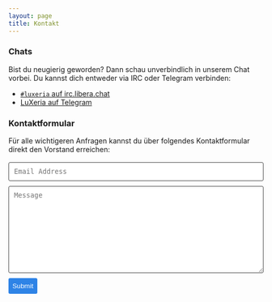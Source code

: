 ```yaml
---
layout: page
title: Kontakt
---
```


<h3>Chats</h3>
Bist du neugierig geworden? Dann schau unverbindlich in unserem Chat vorbei. Du
kannst dich entweder via IRC oder Telegram verbinden:
<ul>
  <li>
    <a href="https://kiwiirc.com/client/irc.libera.chat/?theme=cli#luxeria">
      <code>#luxeria</code> auf irc.libera.chat
    </a>
  </li>
  <li>
    <a href="https://t.me/luxeria_irc">
      LuXeria auf Telegram
    </a>
  </li>
</ul>

<h3>Kontaktformular</h3>
Für alle wichtigeren Anfragen kannst du über folgendes Kontaktformular direkt den
Vorstand erreichen:
<p>
<form class="wj-contact" action="https://formspree.io/f/mbjqjbjb" method="POST">
    <input type="text" name="email" placeholder="Email Address">
    <textarea type="text" name="content" rows="10" placeholder="Message"></textarea>
    <input type="hidden" name="_next" value="<REDIRECTION LINK> ">
    <input type="hidden" name="_subject" value="New Contact Form Submission">
    <input type="text" name="_gotcha" style="display:none">
    <input type="submit" value="Submit">
</form>

<style>
form.wj-contact input[type="text"], form.wj-contact textarea[type="text"] {
    width: 100%;
    vertical-align: middle;
    margin-top: 0.25em;
    margin-bottom: 0.5em;
    padding: 0.75em;
    font-family: monospace, sans-serif;
    font-weight: lighter;
    border-style: solid;
    border-color: #444;
    outline-color: #2e83e6;
    border-width: 1px;
    border-radius: 3px;
    transition: box-shadow .2s ease;
}
form.wj-contact input[type="submit"] {
    outline: none;
    color: white;
    background-color: #2e83e6;
    border-radius: 3px;
    padding: 0.5em;
    margin: 0.25em 0 0 0;
    border: 1px solid transparent;
    height: auto;
}
</style>
</p>

